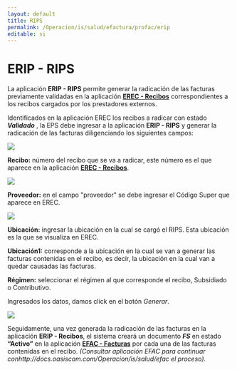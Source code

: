```yaml
---
layout: default
title: RIPS
permalink: /Operacion/is/salud/efactura/profac/erip
editable: si
---
```


# ERIP - RIPS

La aplicación **ERIP - RIPS** permite generar la radicación de las facturas previamente validadas en la aplicación [**EREC - Recibos**](http://docs.oasiscom.com/Operacion/is/salud/efactura/profac/erec) correspondientes a los recibos cargados por los prestadores externos.  

Identificados en la aplicación EREC los recibos a radicar con estado _**Validado**_ , la EPS debe ingresar a la aplicación **ERIP - RIPS** y generar la radicación de las facturas diligenciando los siguientes campos:  

![](erip.png)

**Recibo:** número del recibo que se va a radicar, este número es el que aparece en la aplicación [**EREC - Recibos**](http://docs.oasiscom.com/Operacion/is/salud/efactura/profac/erec).  

![](erip2.png)

**Proveedor:** en el campo "proveedor" se debe ingresar el Código Super que aparece en EREC.  

![](erip1.png)

**Ubicación:** ingresar la ubicación en la cual se cargó el RIPS.  Esta ubicación es la que se visualiza en EREC.  

**Ubicación1:** corresponde a la ubicación en la cual se van a generar las facturas contenidas en el recibo, es decir, la ubicación en la cual van a quedar causadas las facturas.                                                                                 

**Régimen:** seleccionar el régimen al que corresponde el recibo, Subsidiado o Contributivo.  


Ingresados los datos, damos click en el botón _Generar_.  

![](erip3.png)

Seguidamente, una vez generada la radicación de las facturas en la aplicación **ERIP - Recibos**, el sistema creará un documento _**FS**_ en estado **“Activo”** en la aplicación [**EFAC - Facturas**](http://docs.oasiscom.com/Operacion/is/salud/efactura/movfac/efac) por cada una de las facturas contenidas en el recibo. _(Consultar aplicación EFAC para continuar conhttp://docs.oasiscom.com/Operacion/is/salud/efac el proceso)._  
  


